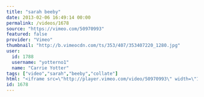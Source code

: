 ```yaml
---
title: "sarah beeby"
date: 2013-02-06 16:49:14 00:00
permalink: /videos/1678
source: "https://vimeo.com/50970993"
featured: false
provider: "Vimeo"
thumbnail: "http://b.vimeocdn.com/ts/353/407/353407220_1280.jpg"
user:
  id: 1788
  username: "yotterno1"
  name: "Carrie Yotter"
tags: ["video","sarah","beeby","collate"]
html: "<iframe src=\"http://player.vimeo.com/video/50970993\" width=\"1280\" height=\"720\" frameborder=\"0\" webkitAllowFullScreen mozallowfullscreen allowFullScreen></iframe>"
id: 1678
---
```


